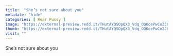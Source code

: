 ```yaml
---
title:  "She’s not sure about you"
metadate: "hide"
categories: [ Rear Pussy ]
image: "https://external-preview.redd.it/THutAYQSOpQX3_Vdq_OQKoePwCo2J6r1YijmdOP6zKg.jpg?auto=webp&s=39ca7dec9de7859e32bdbff36990c7f2134d8b44"
thumb: "https://external-preview.redd.it/THutAYQSOpQX3_Vdq_OQKoePwCo2J6r1YijmdOP6zKg.jpg?width=640&crop=smart&auto=webp&s=cc6f8c38eedc24b950312f0811914eae524548fd"
visit: ""
---
```

She’s not sure about you
